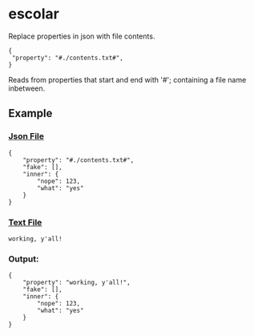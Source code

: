 # escolar
Replace properties in json with file contents.
```
{
 "property": "#./contents.txt#",
}
```
Reads from properties that start and end with '#'; containing a file name inbetween.

## Example
### [Json File](https://github.com/Food-X-Technologies/escolar/blob/main/example/example.json)
```
{
    "property": "#./contents.txt#",
    "fake": [],
    "inner": {
        "nope": 123,
        "what": "yes"
    }
}
```
### [Text File](https://github.com/Food-X-Technologies/escolar/blob/main/example/contents.txt)
```
working, y'all!
```
### Output:
```
{
    "property": "working, y'all!",
    "fake": [],
    "inner": {
        "nope": 123,
        "what": "yes"
    }
}
```